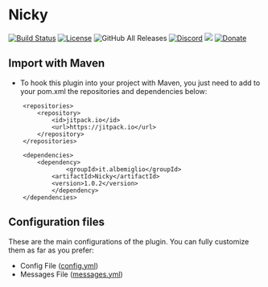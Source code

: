 # Nicky
[![Build Status](https://travis-ci.com/AlbeMiglio/Nicky.svg?branch=master)](https://travis-ci.com/AlbeMiglio/Nicky)
[![License](https://img.shields.io/badge/license-GNU%20General%20Public%20License%20v3.0-brightgreen)](https://github.com/AlbeMiglio/Nicky/blob/master/LICENSE)
![GitHub All Releases](https://img.shields.io/github/downloads/AlbeMiglio/Nicky/total?color=brightgreen)
[![Discord](https://img.shields.io/discord/618742870035398684?logo=Join%20on%20Discord)](https://discord.gg/XuBvVG8)
[![](https://jitpack.io/v/AlbeMiglio/Nicky.svg)](https://jitpack.io/#AlbeMiglio/Nicky)
[![Donate](https://img.shields.io/badge/Donate-PayPal-green.svg)](https://www.paypal.com/cgi-bin/webscr?cmd=_s-xclick&hosted_button_id=PXWGWLK6C4D2A&source=url)

## Import with Maven
- To hook this plugin into your project with Maven, you just need to add to your pom.xml the repositories and dependencies below:
```	
	<repositories>
		<repository>
		    <id>jitpack.io</id>
		    <url>https://jitpack.io</url>
		</repository>
	</repositories>

	<dependencies>
	    <dependency>
                <groupId>it.albemiglio</groupId>
	        <artifactId>Nicky</artifactId>
	        <version>1.0.2</version>
            </dependency>
	</dependencies>
```
## Configuration files
These are the main configurations of the plugin. You can fully customize them as far as you prefer:
- Config File ([config.yml](src/main/resources/config.yml))
- Messages File ([messages.yml](src/main/resources/messages.yml))
